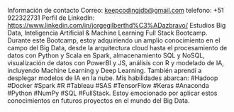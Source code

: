 Información de contacto
  Correo: keepcodingjdb@gmail.com
  telefono: +51 922322731
Perfil de LinkedIn: https://www.linkedin.com/in/jorgegilberthd%C3%ADazbravo/
Estudios
  Big Data, Inteligencia Artificial & Machine Learning Full Stack Bootcamp. Durante este Bootcamp, 
  estoy adquiriendo un amplio conocimiento en el campo del Big Data, desde la arquitectura cloud 
  hasta el procesamiento de datos con Python y Scala en Spark, almacenamiento SQL y NoSQL, 
  visualización de datos con PowerBI y JS, análisis con R y modelado de IA, incluyendo Machine Learning 
  y Deep Learning. También aprendí a desplegar modelos de IA en la nube. 
  Mis habilidades abarcan: #Hadoop #Docker #Spark #R #Tableau #SAS #TensorFlow #Keras #Anaconda #Python #NumPy 
  #SQL #FullStack. Estoy emocionado por aplicar estos conocimientos en futuros proyectos en el mundo del Big Data.
    
